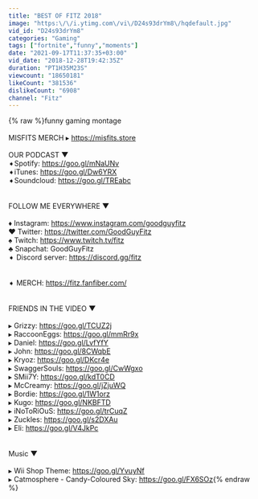 ```yaml
---
title: "BEST OF FITZ 2018"
image: "https:\/\/i.ytimg.com\/vi\/D24s93drYm8\/hqdefault.jpg"
vid_id: "D24s93drYm8"
categories: "Gaming"
tags: ["fortnite","funny","moments"]
date: "2021-09-17T11:37:35+03:00"
vid_date: "2018-12-28T19:42:35Z"
duration: "PT1H35M23S"
viewcount: "18650181"
likeCount: "381536"
dislikeCount: "6908"
channel: "Fitz"
---
```

{% raw %}funny gaming montage<br /><br />MISFITS MERCH ▸ <a rel="nofollow" target="blank" href="https://misfits.store">https://misfits.store</a><br /><br />OUR PODCAST ▼<br />➧Spotify: <a rel="nofollow" target="blank" href="https://goo.gl/mNaUNv">https://goo.gl/mNaUNv</a><br />➧iTunes: <a rel="nofollow" target="blank" href="https://goo.gl/Dw6YRX">https://goo.gl/Dw6YRX</a> <br />➧Soundcloud: <a rel="nofollow" target="blank" href="https://goo.gl/TREabc">https://goo.gl/TREabc</a><br /><br /><br />FOLLOW ME EVERYWHERE ▼<br /><br />♦ Instagram: <a rel="nofollow" target="blank" href="https://www.instagram.com/goodguyfitz">https://www.instagram.com/goodguyfitz</a><br />♥ Twitter: <a rel="nofollow" target="blank" href="https://twitter.com/GoodGuyFitz">https://twitter.com/GoodGuyFitz</a><br />♠ Twitch: <a rel="nofollow" target="blank" href="https://www.twitch.tv/fitz">https://www.twitch.tv/fitz</a><br />♣ Snapchat: GoodGuyFitz<br />➧ Discord server: <a rel="nofollow" target="blank" href="https://discord.gg/fitz">https://discord.gg/fitz</a><br /><br /><br />➧ MERCH: <a rel="nofollow" target="blank" href="https://fitz.fanfiber.com/">https://fitz.fanfiber.com/</a><br /><br /><br />FRIENDS IN THE VIDEO ▼<br /><br />▸ Grizzy: <a rel="nofollow" target="blank" href="https://goo.gl/TCUZ2j">https://goo.gl/TCUZ2j</a><br />▸ RaccoonEggs: <a rel="nofollow" target="blank" href="https://goo.gl/mmRr9x">https://goo.gl/mmRr9x</a><br />▸ Daniel: <a rel="nofollow" target="blank" href="https://goo.gl/LvfYfY">https://goo.gl/LvfYfY</a><br />▸ John: <a rel="nofollow" target="blank" href="https://goo.gl/8CWqbE">https://goo.gl/8CWqbE</a><br />▸ Kryoz: <a rel="nofollow" target="blank" href="https://goo.gl/DKcr4e">https://goo.gl/DKcr4e</a><br />▸ SwaggerSouls: <a rel="nofollow" target="blank" href="https://goo.gl/CwWgxo">https://goo.gl/CwWgxo</a><br />▸ SMii7Y: <a rel="nofollow" target="blank" href="https://goo.gl/kdT0CD">https://goo.gl/kdT0CD</a><br />▸ McCreamy: <a rel="nofollow" target="blank" href="https://goo.gl/jZjuWQ">https://goo.gl/jZjuWQ</a><br />▸ Bordie: <a rel="nofollow" target="blank" href="https://goo.gl/1W1orz">https://goo.gl/1W1orz</a><br />▸ Kugo: <a rel="nofollow" target="blank" href="https://goo.gl/NKBFTD">https://goo.gl/NKBFTD</a><br />▸ iNoToRiOuS: <a rel="nofollow" target="blank" href="https://goo.gl/trCuqZ">https://goo.gl/trCuqZ</a><br />▸ Zuckles: <a rel="nofollow" target="blank" href="https://goo.gl/s2DXAu">https://goo.gl/s2DXAu</a><br />▸ Eli: <a rel="nofollow" target="blank" href="https://goo.gl/V4JkPc">https://goo.gl/V4JkPc</a><br /><br /><br />Music ▼<br /><br />▸ Wii Shop Theme: <a rel="nofollow" target="blank" href="https://goo.gl/YvuyNf">https://goo.gl/YvuyNf</a><br />▸ Catmosphere - Candy-Coloured Sky: <a rel="nofollow" target="blank" href="https://goo.gl/FX6SOz">https://goo.gl/FX6SOz</a>{% endraw %}
